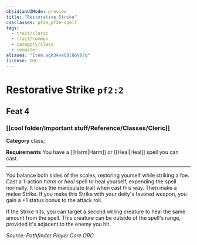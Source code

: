 ```yaml
---
obsidianUIMode: preview
title: "Restorative Strike"
cssclasses: pf2e,pf2e-spell
tags:
  - trait/cleric
  - trait/common
  - category/class
  - remaster
aliases: "Item.agk34veOBl8GV07q"
license: ORC
---
```

# Restorative Strike `pf2:2`
## Feat 4
### [[cool folder/Important stuff/Reference/Classes/Cleric]]

**Category** class; 




**Requirements** You have a [[Harm|Harm]] or [[Heal|Heal]] spell you can cast.

* * *

You balance both sides of the scales, restoring yourself while striking a foe. Cast a 1-action _harm_ or _heal_ spell to heal yourself, expending the spell normally. It loses the manipulate trait when cast this way. Then make a melee Strike. If you make this Strike with your deity's favored weapon, you gain a +1 status bonus to the attack roll.

If the Strike hits, you can target a second willing creature to heal the same amount from the spell. This creature can be outside of the spell's range, provided it's adjacent to the enemy you hit.

*Source: Pathfinder Player Core*
*ORC*